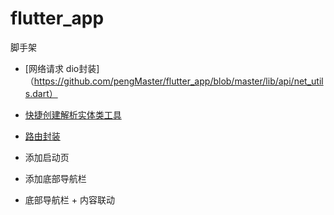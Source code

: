 # flutter_app

脚手架

- [网络请求 dio封装]（https://github.com/pengMaster/flutter_app/blob/master/lib/api/net_utils.dart）
- [快捷创建解析实体类工具](https://github.com/zhangruiyu/FlutterJsonBeanFactory)
- [路由封装](https://github.com/pengMaster/flutter_app/blob/master/lib/utils/route_util.dart)

- 添加启动页
- 添加底部导航栏
- 底部导航栏 + 内容联动


